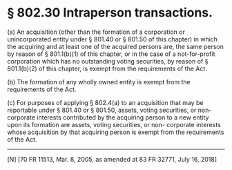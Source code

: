 # § 802.30   Intraperson transactions.

(a) An acquisition (other than the formation of a corporation or unincorporated entity under § 801.40 or § 801.50 of this chapter) in which the acquiring and at least one of the acquired persons are, the same person by reason of § 801.1(b)(1) of this chapter, or in the case of a not-for-profit corporation which has no outstanding voting securities, by reason of § 801.1(b)(2) of this chapter, is exempt from the requirements of the Act. 


(b) The formation of any wholly owned entity is exempt from the requirements of the Act.


(c) For purposes of applying § 802.4(a) to an acquisition that may be reportable under § 801.40 or § 801.50, assets, voting securities, or non-corporate interests contributed by the acquiring person to a new entity upon its formation are assets, voting securities, or non- corporate interests whose acquisition by that acquiring person is exempt from the requirements of the Act.



---

[N] [70 FR 11513, Mar. 8, 2005, as amended at 83 FR 32771, July 16, 2018]




